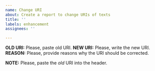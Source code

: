 ```yaml
---
name: Change URI
about: Create a report to change URIs of texts
title: ''
labels: enhancement
assignees: ''

---
```


**OLD URI:** Please, paste old URI.
**NEW URI:** Please, write the new URI.
**REASON:** Please, provide reasons why the URI should be corrected.

**NOTE:** Please, paste the *old* URI into the header.
